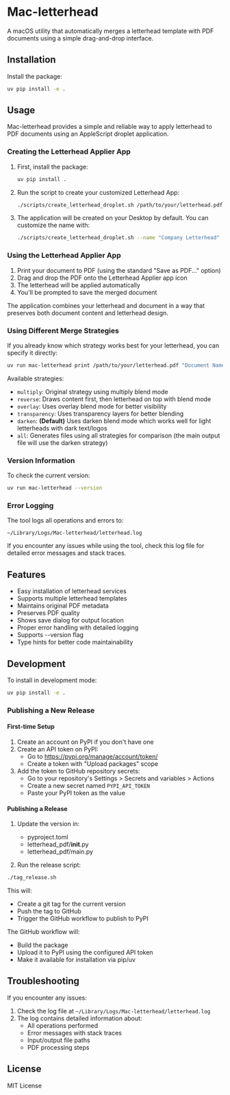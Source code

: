 # Mac-letterhead

A macOS utility that automatically merges a letterhead template with PDF documents using a simple drag-and-drop interface.

## Installation

Install the package:
```bash
uv pip install -e .
```

## Usage

Mac-letterhead provides a simple and reliable way to apply letterhead to PDF documents using an AppleScript droplet application.

### Creating the Letterhead Applier App

1. First, install the package:
   ```bash
   uv pip install .
   ```

2. Run the script to create your customized Letterhead App:
   ```bash
   ./scripts/create_letterhead_droplet.sh /path/to/your/letterhead.pdf
   ```
   
3. The application will be created on your Desktop by default. You can customize the name with:
   ```bash
   ./scripts/create_letterhead_droplet.sh --name "Company Letterhead" /path/to/your/letterhead.pdf
   ```

### Using the Letterhead Applier App

1. Print your document to PDF (using the standard "Save as PDF..." option)
2. Drag and drop the PDF onto the Letterhead Applier app icon
3. The letterhead will be applied automatically
4. You'll be prompted to save the merged document

The application combines your letterhead and document in a way that preserves both document content and letterhead design.

### Using Different Merge Strategies

If you already know which strategy works best for your letterhead, you can specify it directly:

```bash
uv run mac-letterhead print /path/to/your/letterhead.pdf "Document Name" "" /path/to/document.pdf --strategy overlay
```

Available strategies:

- `multiply`: Original strategy using multiply blend mode
- `reverse`: Draws content first, then letterhead on top with blend mode
- `overlay`: Uses overlay blend mode for better visibility
- `transparency`: Uses transparency layers for better blending
- `darken`: **(Default)** Uses darken blend mode which works well for light letterheads with dark text/logos
- `all`: Generates files using all strategies for comparison (the main output file will use the darken strategy)

### Version Information

To check the current version:
```bash
uv run mac-letterhead --version
```

### Error Logging

The tool logs all operations and errors to:
```
~/Library/Logs/Mac-letterhead/letterhead.log
```

If you encounter any issues while using the tool, check this log file for detailed error messages and stack traces.

## Features

- Easy installation of letterhead services
- Supports multiple letterhead templates
- Maintains original PDF metadata
- Preserves PDF quality
- Shows save dialog for output location
- Proper error handling with detailed logging
- Supports --version flag
- Type hints for better code maintainability

## Development

To install in development mode:
```bash
uv pip install -e .
```

### Publishing a New Release

#### First-time Setup

1. Create an account on PyPI if you don't have one
2. Create an API token on PyPI:
   - Go to https://pypi.org/manage/account/token/
   - Create a token with "Upload packages" scope
3. Add the token to GitHub repository secrets:
   - Go to your repository's Settings > Secrets and variables > Actions
   - Create a new secret named `PYPI_API_TOKEN`
   - Paste your PyPI token as the value

#### Publishing a Release

1. Update the version in:
   - pyproject.toml
   - letterhead_pdf/__init__.py
   - letterhead_pdf/main.py

2. Run the release script:
```bash
./tag_release.sh
```

This will:
- Create a git tag for the current version
- Push the tag to GitHub
- Trigger the GitHub workflow to publish to PyPI

The GitHub workflow will:
- Build the package
- Upload it to PyPI using the configured API token
- Make it available for installation via pip/uv

## Troubleshooting

If you encounter any issues:

1. Check the log file at `~/Library/Logs/Mac-letterhead/letterhead.log`
2. The log contains detailed information about:
   - All operations performed
   - Error messages with stack traces
   - Input/output file paths
   - PDF processing steps

## License

MIT License
